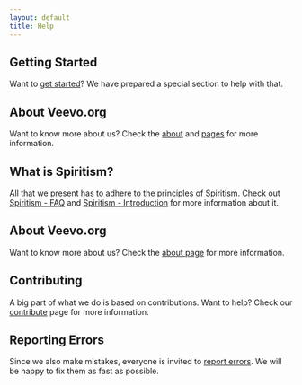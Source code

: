 ```yaml
---
layout: default
title: Help
---
```


## Getting Started
Want to <a href="/get-started/">get started</a>? We have prepared a special section to help with that.

## About Veevo.org
Want to know more about us? Check the <a href="/about">about</a> and <a href="/disclaimer">pages</a> for more information.

## What is Spiritism?
All that we present has to adhere to the principles of Spiritism. Check out <a href="/spiritism/faq">Spiritism - FAQ</a> and <a href="/spiritism/learn">Spiritism - Introduction</a> for more information about it.


## About Veevo.org
Want to know more about us? Check the <a href="/about">about page</a> for more information.

## Contributing
A big part of what we do is based on contributions. Want to help? Check our <a href="/contribute">contribute</a> page for more information.

## Reporting Errors
Since we also make mistakes, everyone is invited to <a href="/report-error">report errors</a>. We will be happy to fix them as fast as possible.
